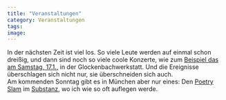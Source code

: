 ```yaml
---
title: "Veranstaltungen"
category: Veranstaltungen
tags: 
image: 
---
```


In der nächsten Zeit ist viel los. So viele Leute werden auf einmal schon dreißig, und dann sind noch so viele coole Konzerte, wie zum [Beispiel das am Samstag, 17.1.,](http://www.the-groundzero.com/2009/01/08/fiaskotour-in-muenchen-und-dorfen/) in der Glockenbachwerkstatt. Und die Ereignisse überschlagen sich nicht nur, sie überschneiden sich auch.  
Am kommenden Sonntag gibt es in München aber nur eines: Den [Poetry Slam](http://www.planetslam.de/munichslam.php) im [Substanz](http://www.substanz-club.de), wo ich wie so oft auflegen werde.
